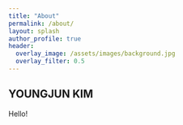```yaml
---  
title: "About"
permalink: /about/
layout: splash
author_profile: true
header:
  overlay_image: /assets/images/background.jpg
  overlay_filter: 0.5
---
```

## YOUNGJUN KIM

Hello!

